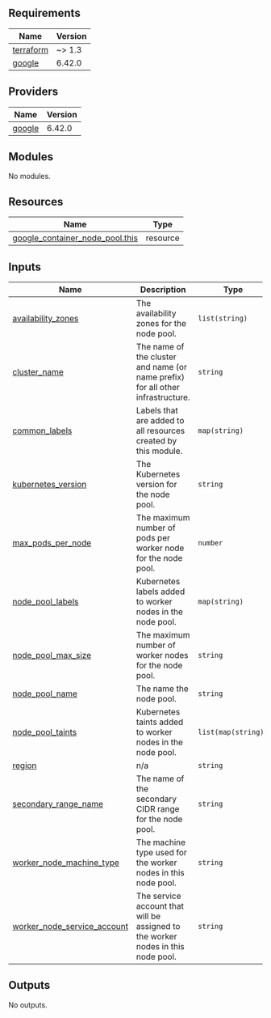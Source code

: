 <!-- BEGIN_TF_DOCS -->
## Requirements

| Name | Version |
|------|---------|
| <a name="requirement_terraform"></a> [terraform](#requirement\_terraform) | ~> 1.3 |
| <a name="requirement_google"></a> [google](#requirement\_google) | 6.42.0 |

## Providers

| Name | Version |
|------|---------|
| <a name="provider_google"></a> [google](#provider\_google) | 6.42.0 |

## Modules

No modules.

## Resources

| Name | Type |
|------|------|
| [google_container_node_pool.this](https://registry.terraform.io/providers/hashicorp/google/6.42.0/docs/resources/container_node_pool) | resource |

## Inputs

| Name | Description | Type | Default | Required |
|------|-------------|------|---------|:--------:|
| <a name="input_availability_zones"></a> [availability\_zones](#input\_availability\_zones) | The availability zones for the node pool. | `list(string)` | n/a | yes |
| <a name="input_cluster_name"></a> [cluster\_name](#input\_cluster\_name) | The name of the cluster and name (or name prefix) for all other infrastructure. | `string` | n/a | yes |
| <a name="input_common_labels"></a> [common\_labels](#input\_common\_labels) | Labels that are added to all resources created by this module. | `map(string)` | `{}` | no |
| <a name="input_kubernetes_version"></a> [kubernetes\_version](#input\_kubernetes\_version) | The Kubernetes version for the node pool. | `string` | n/a | yes |
| <a name="input_max_pods_per_node"></a> [max\_pods\_per\_node](#input\_max\_pods\_per\_node) | The maximum number of pods per worker node for the node pool. | `number` | n/a | yes |
| <a name="input_node_pool_labels"></a> [node\_pool\_labels](#input\_node\_pool\_labels) | Kubernetes labels added to worker nodes in the node pool. | `map(string)` | n/a | yes |
| <a name="input_node_pool_max_size"></a> [node\_pool\_max\_size](#input\_node\_pool\_max\_size) | The maximum number of worker nodes for the node pool. | `string` | n/a | yes |
| <a name="input_node_pool_name"></a> [node\_pool\_name](#input\_node\_pool\_name) | The name the node pool. | `string` | n/a | yes |
| <a name="input_node_pool_taints"></a> [node\_pool\_taints](#input\_node\_pool\_taints) | Kubernetes taints added to worker nodes in the node pool. | `list(map(string))` | n/a | yes |
| <a name="input_region"></a> [region](#input\_region) | n/a | `string` | n/a | yes |
| <a name="input_secondary_range_name"></a> [secondary\_range\_name](#input\_secondary\_range\_name) | The name of the secondary CIDR range for the node pool. | `string` | n/a | yes |
| <a name="input_worker_node_machine_type"></a> [worker\_node\_machine\_type](#input\_worker\_node\_machine\_type) | The machine type used for the worker nodes in this node pool. | `string` | n/a | yes |
| <a name="input_worker_node_service_account"></a> [worker\_node\_service\_account](#input\_worker\_node\_service\_account) | The service account that will be assigned to the worker nodes in this node pool. | `string` | n/a | yes |

## Outputs

No outputs.
<!-- END_TF_DOCS -->